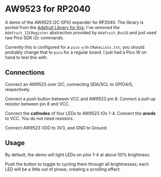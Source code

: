 # AW9523 for RP2040

A demo of the AW9523 I2C GPIO expander for RP2040. The library is ported from the [Adafruit Library for this](https://github.com/adafruit/Adafruit_AW9523); I've removed the `Adafruit_I2CRegister` abstraction provided by `Adafruit_BusIO` and just used raw Pico SDK i2c commands.

Currently this is configured for a `pico_w` in `CMakeLists.txt`; you should probably change that to `pico` for a regular board. I just had a Pico W on hand to test this with.

## Connections

Connect an AW9523 over I2C, connecting SDA/SCL to GPIO4/5, respectively.

Connect a push button between VCC and AW9523 pin 8. Connect a pull-up resistor between pin 8 and VCC. 

Connect the **cathodes** of four LEDs to AW9523 IOs 1-4. Connect the **anode** to VCC. You do not need resistors.

Connect AW9523 VDD to 3V3, and GND to Ground.

## Usage

By default, the demo will light LEDs on pins 1-4 at about 50% brightness.

Push the button to toggle to cycling them through all brightnesses; each LED will be a little out of phase, creating a scrolling effect.

